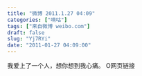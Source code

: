 ```yaml
---
title: "微博 2011.1.27 04:09"
categories: ["嘀咕"]
tags: ["来自微博 weibo.com"]
draft: false
slug: "Yj7RYi"
date: "2011-01-27 04:09:00"
---
```


<p>我爱上了一个人，想你想到我心痛。 O网页链接 ​​​​</p>

